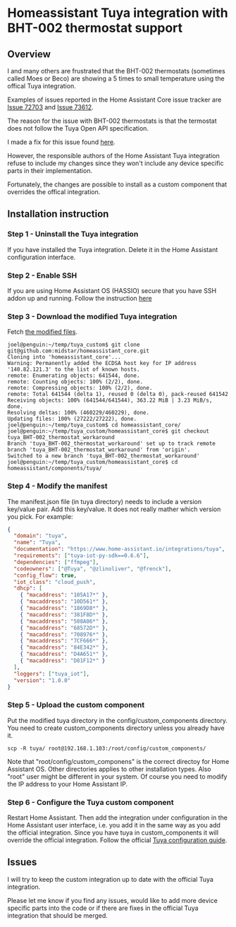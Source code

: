 # Homeassistant Tuya integration with BHT-002 thermostat support

## Overview

I and many others are frustrated that the BHT-002 thermostats (sometimes called Moes or Beco)
are showing a 5 times to small temperature using the offical Tuya integration.

Examples of issues reported in the Home Assistant Core issue tracker are 
[Issue 72703](https://github.com/home-assistant/core/issues/72703) and
[Issue 73612](https://github.com/home-assistant/core/issues/73612).

The reason for the issue with BHT-002 thermostats is that the termostat does not
follow the Tuya Open API specification.

I made a fix for this issue found 
[here](https://github.com/midstar/homeassistant_core/tree/tuya_BHT-002_thermostat_workaround).

However, the responsible authors of the Home Assistant Tuya integration refuse to include
my changes since they won't include any device specific parts in their implementation.

Fortunately, the changes are possible to install as a custom component that overrides
the offical integration.

## Installation instruction

### Step 1 - Uninstall the Tuya integration

If you have installed the Tuya integration. Delete it in the Home Assistant configuration
interface.

### Step 2 - Enable SSH

If you are using Home Assistant OS (HASSIO) secure that you have SSH addon up and running.
Follow the instruction [here](https://community.home-assistant.io/t/home-assistant-community-add-on-ssh-web-terminal/33820)

### Step 3 - Download the modified Tuya integration

Fetch [the modified files](https://github.com/midstar/homeassistant_core/tree/tuya_BHT-002_thermostat_workaround).

```
joel@penguin:~/temp/tuya_custom$ git clone git@github.com:midstar/homeassistant_core.git
Cloning into 'homeassistant_core'...
Warning: Permanently added the ECDSA host key for IP address '140.82.121.3' to the list of known hosts.
remote: Enumerating objects: 641544, done.
remote: Counting objects: 100% (2/2), done.
remote: Compressing objects: 100% (2/2), done.
remote: Total 641544 (delta 1), reused 0 (delta 0), pack-reused 641542
Receiving objects: 100% (641544/641544), 363.22 MiB | 3.23 MiB/s, done.
Resolving deltas: 100% (460229/460229), done.
Updating files: 100% (27222/27222), done.
joel@penguin:~/temp/tuya_custom$ cd homeassistant_core/
joel@penguin:~/temp/tuya_custom/homeassistant_core$ git checkout tuya_BHT-002_thermostat_workaround 
Branch 'tuya_BHT-002_thermostat_workaround' set up to track remote branch 'tuya_BHT-002_thermostat_workaround' from 'origin'.
Switched to a new branch 'tuya_BHT-002_thermostat_workaround'
joel@penguin:~/temp/tuya_custom/homeassistant_core$ cd homeassistant/components/tuya/
```

### Step 4 - Modify the manifest

The manifest.json file (in tuya directory) needs to include a version key/value pair.
Add this key/value. It does not really mather which version you pick. For example:

```json
{
  "domain": "tuya",
  "name": "Tuya",
  "documentation": "https://www.home-assistant.io/integrations/tuya",
  "requirements": ["tuya-iot-py-sdk==0.6.6"],
  "dependencies": ["ffmpeg"],
  "codeowners": ["@Tuya", "@zlinoliver", "@frenck"],
  "config_flow": true,
  "iot_class": "cloud_push",
  "dhcp": [
    { "macaddress": "105A17*" },
    { "macaddress": "10D561*" },
    { "macaddress": "1869D8*" },
    { "macaddress": "381F8D*" },
    { "macaddress": "508A06*" },
    { "macaddress": "68572D*" },
    { "macaddress": "708976*" },
    { "macaddress": "7CF666*" },
    { "macaddress": "84E342*" },
    { "macaddress": "D4A651*" },
    { "macaddress": "D81F12*" }
  ],
  "loggers": ["tuya_iot"],
  "version": "1.0.0"
}
```

### Step 5 - Upload the custom component

Put the modified tuya directory in the config/custom_components directory. You need to
create custom_components directory unless you already have it.

```
scp -R tuya/ root@192.168.1.103:/root/config/custom_components/
```

Note that "root/config/custom_componens" is the correct directoy for Home Assistant OS.
Other directories applies to other installation types. Also "root" user might be different 
in your system. Of course you need to modify the IP address to your Home Assistant IP.

### Step 6 - Configure the Tuya custom component

Restart Home Assistant. Then add the integration under configuration in the Home Assistant
user interface, i.e. you add it in the same way as you add the official integration. 
Since you have tuya in custom_components it will override the official integration.
Follow the official [Tuya configuration guide](https://www.home-assistant.io/integrations/tuya/).

## Issues

I will try to keep the custom integration up to date with the official Tuya integration.

Please let me know if you find any issues, would like to add more device specific parts
into the code or if there are fixes in the official Tuya integration that should be
merged.